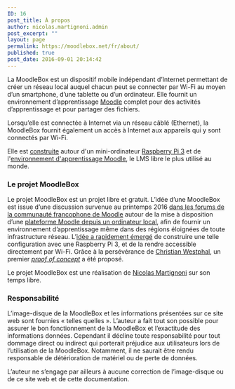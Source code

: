 ```yaml
---
ID: 16
post_title: À propos
author: nicolas.martignoni.admin
post_excerpt: ""
layout: page
permalink: https://moodlebox.net/fr/about/
published: true
post_date: 2016-09-01 20:14:42
---
```

La MoodleBox est un dispositif mobile indépendant d’Internet permettant de créer un réseau local auquel chacun peut se connecter par Wi-Fi au moyen d’un smartphone, d’une tablette ou d’un ordinateur. Elle fournit un environnement d’apprentissage <a href="https://moodle.org/" target="_blank" rel="noopener noreferrer">Moodle</a> complet pour des activités d’apprentissage et pour partager des fichiers.

Lorsqu’elle est connectée à Internet via un réseau câblé (Ethernet), la MoodleBox fournit également un accès à Internet aux appareils qui y sont connectés par Wi-Fi.

Elle est <a href="https://moodlebox.net/fr/help/materiel-necessaire/">construite</a> autour d'un mini-ordinateur <a href="https://www.raspberrypi.org" target="_blank" rel="noopener noreferrer">Raspberry Pi 3</a> et de l'<a href="https://moodle.org" target="_blank" rel="noopener noreferrer">environnement d'apprentissage Moodle</a>, le LMS libre le plus utilisé au monde.
<h3>Le projet MoodleBox</h3>
Le projet MoodleBox est un projet libre et gratuit. L’idée d’une MoodleBox est issue d’une discussion survenue au printemps 2016 <a href="https://moodle.org/course/view.php?id=20" target="_blank" rel="noopener noreferrer">dans les forums de la communauté francophone de Moodle</a> autour de la mise à disposition d’une <a href="https://moodle.org/mod/forum/discuss.php?d=318719" target="_blank" rel="noopener noreferrer">plateforme Moodle depuis un ordinateur local</a>, afin de fournir un environnement d’apprentissage même dans des régions éloignées de toute infrastructure réseau. L’<a href="https://moodle.org/mod/forum/discuss.php?d=330291" target="_blank" rel="noopener noreferrer">idée a rapidement émergé</a> de construire une telle configuration avec une Raspberry Pi 3, et de la rendre accessible directement par Wi-Fi. Grâce à la persévérance de <a href="http://moodlebox.tuxfamily.org/" target="_blank" rel="noopener noreferrer">Christian Westphal</a>, un premier <em><a href="https://moodle.org/mod/forum/discuss.php?d=331170" target="_blank" rel="noopener noreferrer">proof of concept</a></em> a été proposé.

Le projet MoodleBox est une réalisation de <a href="https://twitter.com/nmartignoni" target="_blank" rel="noopener noreferrer">Nicolas Martignoni</a> sur son temps libre.
<h3>Responsabilité</h3>
L’image-disque de la MoodleBox et les informations présentées sur ce site web sont fournies « telles quelles ». L’auteur a fait tout son possible pour assurer le bon fonctionnement de la MoodleBox et l’exactitude des informations données. Cependant il décline toute responsabilité pour tout dommage direct ou indirect qui porterait préjudice aux utilisateurs lors de l’utilisation de la MoodleBox. Notamment, il ne saurait être rendu responsable de détérioration de matériel ou de perte de données.

L’auteur ne s’engage par ailleurs à aucune correction de l’image-disque ou de ce site web et de cette documentation.